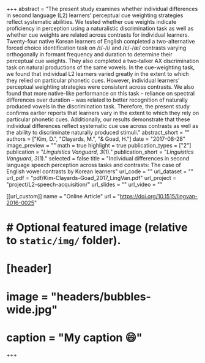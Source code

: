 +++
abstract = "The present study examines whether individual differences in second language (L2) learners’ perceptual cue weighting strategies reflect systematic abilities. We tested whether cue weights indicate proficiency in perception using a naturalistic discrimination task as well as whether cue weights are related across contrasts for individual learners. Twenty-four native Korean learners of English completed a two-alternative forced choice identification task on /ɪ/-/i/ and /ɛ/-/æ/ contrasts varying orthogonally in formant frequency and duration to determine their perceptual cue weights. They also completed a two-talker AX discrimination task on natural productions of the same vowels. In the cue-weighting task, we found that individual L2 learners varied greatly in the extent to which they relied on particular phonetic cues. However, individual learners’ perceptual weighting strategies were consistent across contrasts. We also found that more native-like performance on this task – reliance on spectral differences over duration – was related to better recognition of naturally produced vowels in the discrimination task. Therefore, the present study confirms earlier reports that learners vary in the extent to which they rely on particular phonetic cues. Additionally, our results demonstrate that these individual differences reflect systematic cue use across contrasts as well as the ability to discriminate naturally produced stimuli."
abstract_short = ""
authors = ["Kim, D.", "Clayards, M.", "& Goad, H."]
date = "2017-08-28"
image_preview = ""
math = true
highlight = true
publication_types = ["2"]
publication = "*Linguistics Vanguard*, *3*(1)."
publication_short = "*Linguistics Vanguard*, *3*(1)."
selected = false
title = "Individual differences in second language speech perception across tasks and contrasts: The case of English vowel contrasts by Korean learners"
url_code = ""
url_dataset = ""
url_pdf = "pdf/Kim-Clayards-Goad_2017_LingVan.pdf"
url_project = "project/L2-speech-acquisition/"
url_slides = ""
url_video = ""

[[url_custom]]
name = "Online Article"
url = "https://doi.org/10.1515/lingvan-2016-0025"

# # Optional featured image (relative to `static/img/` folder).
# [header]
# image = "headers/bubbles-wide.jpg"
# caption = "My caption :smile:"

+++
